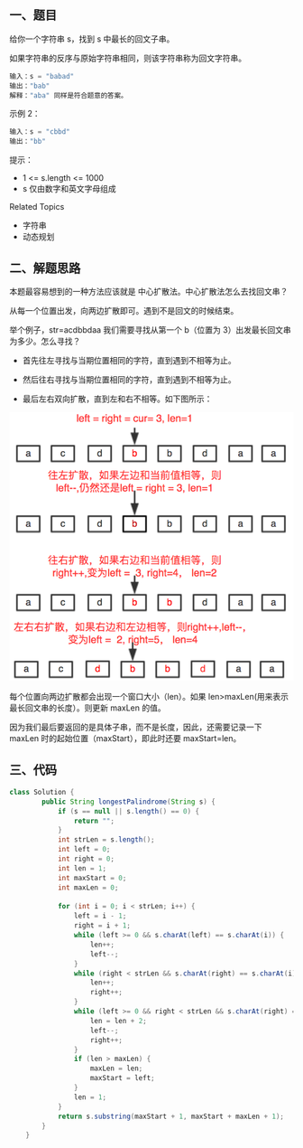 

## 一、题目

给你一个字符串 s，找到 s 中最长的回文子串。

如果字符串的反序与原始字符串相同，则该字符串称为回文字符串。

```java
输入：s = "babad"
输出："bab"
解释："aba" 同样是符合题意的答案。
```

示例 2：

```java
输入：s = "cbbd"
输出："bb"
```


提示：

- 1 <= s.length <= 1000
- s 仅由数字和英文字母组成


Related Topics

- 字符串
- 动态规划


## 二、解题思路
本题最容易想到的一种方法应该就是 中心扩散法。中心扩散法怎么去找回文串？

从每一个位置出发，向两边扩散即可。遇到不是回文的时候结束。

举个例子，str=acdbbdaa 我们需要寻找从第一个 b（位置为 3）出发最长回文串为多少。怎么寻找？
* 首先往左寻找与当期位置相同的字符，直到遇到不相等为止。

* 然后往右寻找与当期位置相同的字符，直到遇到不相等为止。

* 最后左右双向扩散，直到左和右不相等。如下图所示：

![](https://raw.githubusercontent.com/haxianhe/pic/master/image/20240116232946.png)

每个位置向两边扩散都会出现一个窗口大小（len）。如果 len>maxLen(用来表示最长回文串的长度）。则更新 maxLen 的值。

因为我们最后要返回的是具体子串，而不是长度，因此，还需要记录一下 maxLen 时的起始位置（maxStart），即此时还要 maxStart=len。

## 三、代码

```java
class Solution {
        public String longestPalindrome(String s) {
            if (s == null || s.length() == 0) {
                return "";
            }
            int strLen = s.length();
            int left = 0;
            int right = 0;
            int len = 1;
            int maxStart = 0;
            int maxLen = 0;

            for (int i = 0; i < strLen; i++) {
                left = i - 1;
                right = i + 1;
                while (left >= 0 && s.charAt(left) == s.charAt(i)) {
                    len++;
                    left--;
                }
                while (right < strLen && s.charAt(right) == s.charAt(i)) {
                    len++;
                    right++;
                }
                while (left >= 0 && right < strLen && s.charAt(right) == s.charAt(left)) {
                    len = len + 2;
                    left--;
                    right++;
                }
                if (len > maxLen) {
                    maxLen = len;
                    maxStart = left;
                }
                len = 1;
            }
            return s.substring(maxStart + 1, maxStart + maxLen + 1);
        }
    }
```
